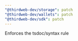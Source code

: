 ```yaml
---
"@thirdweb-dev/storage": patch
"@thirdweb-dev/wallets": patch
"@thirdweb-dev/sdk": patch
---
```


Enforces the tsdoc/syntax rule
